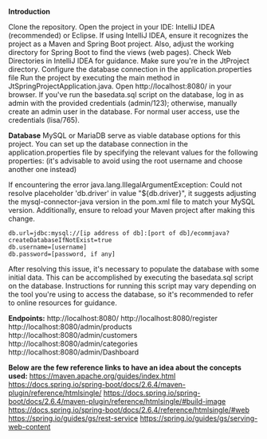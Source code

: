 **Introduction**

Clone the repository.
Open the project in your IDE: IntelliJ IDEA (recommended) or Eclipse.
If using IntelliJ IDEA, ensure it recognizes the project as a Maven and Spring Boot project. Also, adjust the working directory for Spring Boot to find the views (web pages). Check Web Directories in IntelliJ IDEA for guidance.
Make sure you're in the JtProject directory.
Configure the database connection in the application.properties file 
Run the project by executing the main method in JtSpringProjectApplication.java.
Open http://localhost:8080/ in your browser.
If you've run the basedata.sql script on the database, log in as admin with the provided credentials (admin/123); otherwise, manually create an admin user in the database.
For normal user access, use the credentials (lisa/765).

**Database**
MySQL or MariaDB serve as viable database options for this project. You can set up the database connection in the application.properties file by specifying the relevant values for the following properties: (it's advisable to avoid using the root username and choose another one instead)

If encountering the error java.lang.IllegalArgumentException: Could not resolve placeholder 'db.driver' in value "${db.driver}", it suggests adjusting the mysql-connector-java version in the pom.xml file to match your MySQL version. Additionally, ensure to reload your Maven project after making this change.

    db.url=jdbc:mysql://[ip address of db]:[port of db]/ecommjava?createDatabaseIfNotExist=true
    db.username=[username]
    db.password=[password, if any]

After resolving this issue, it's necessary to populate the database with some initial data. This can be accomplished by executing the basedata.sql script on the database. Instructions for running this script may vary depending on the tool you're using to access the database, so it's recommended to refer to online resources for guidance.

**Endpoints:**
http://localhost:8080/
http://localhost:8080/register
http://localhost:8080/admin/products
http://localhost:8080/admin/customers
http://localhost:8080/admin/categories
http://localhost:8080/admin/Dashboard

**Below are the few reference links to have an idea about the concepts used:**
https://maven.apache.org/guides/index.html
https://docs.spring.io/spring-boot/docs/2.6.4/maven-plugin/reference/htmlsingle/
https://docs.spring.io/spring-boot/docs/2.6.4/maven-plugin/reference/htmlsingle/#build-image
https://docs.spring.io/spring-boot/docs/2.6.4/reference/htmlsingle/#web
https://spring.io/guides/gs/rest-service
https://spring.io/guides/gs/serving-web-content



